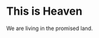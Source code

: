 # This is Heaven

  

We are living in the promised land.
<!--stackedit_data:
eyJoaXN0b3J5IjpbMjExMjIzNjY3MV19
-->